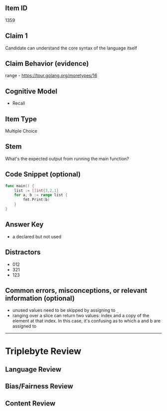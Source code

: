 ## Item ID
1359

## Claim 1

Candidate can understand the core syntax of the language itself

## Claim Behavior (evidence)

range - https://tour.golang.org/moretypes/16

## Cognitive Model

- Recall

## Item Type

Multiple Choice

## Stem

What's the expected output from running the main function?

## Code Snippet (optional)

```go
func main() {
	list := []int{3,2,1}
	for a, b := range list {
		fmt.Print(b)
	}
}
```

## Answer Key

- a declared but not used

## Distractors

- 012
- 321
- 123

## Common errors, misconceptions, or relevant information (optional)

- unused values need to be skipped by assigning to `_`
- ranging over a slice can return two values: index and a copy of the element at that index.
  In this case, it's confusing as to which a and b are assigned to

---

# Triplebyte Review

## Language Review

## Bias/Fairness Review

## Content Review
